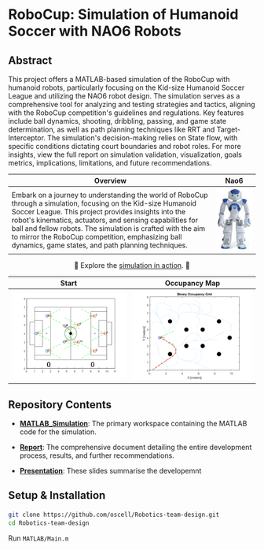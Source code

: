 # RoboCup: Simulation of Humanoid Soccer with NAO6 Robots

## Abstract

This project offers a MATLAB-based simulation of the RoboCup with humanoid robots, particularly focusing on the Kid-size Humanoid Soccer League and utilizing the NAO6 robot design. The simulation serves as a comprehensive tool for analyzing and testing strategies and tactics, aligning with the RoboCup competition's guidelines and regulations. Key features include ball dynamics, shooting, dribbling, passing, and game state determination, as well as path planning techniques like RRT and Target-Interceptor. The simulation's decision-making relies on State flow, with specific conditions dictating court boundaries and robot roles. For more insights, view the full report on simulation validation, visualization, goals metrics, implications, limitations, and future recommendations.

|Overview|Nao6|
|:-:|:-:|
|<div align="left">Embark on a journey to understanding the world of RoboCup through a simulation, focusing on the Kid-size Humanoid Soccer League. This project provides insights into the robot's kinematics, actuators, and sensing capabilities for ball and fellow robots. The simulation is crafted with the aim to mirror the RoboCup competition, emphasizing ball dynamics, game states, and path planning techniques.</div>|![Nao6](assets/Images/Nao6.png)|

<div align="center">

:robot: Explore the [simulation in action](https://www.youtube.com/watch?v=VC431xcKnZw). :robot:

| Start | Occupancy Map |
|:-------------------:|:--------------:|
| <img src="assets\Images\Im.png" width="300">  | <img src="assets/Images/Im2.png" width="300"> |

</div>

## Repository Contents

- **[MATLAB_Simulation](https://github.com/oscell/Robotics-team-design/tree/main/MATLAB)**: The primary workspace containing the MATLAB code for the simulation.

- **[Report](https://github.com/oscell/Robotics-team-design/blob/main/assets/Documents/Robocup_team_Report_TEAM_1.pdf)**: The comprehensive document detailing the entire development process, results, and further recommendations.

- **[Presentation](https://github.com/oscell/Robotics-team-design/blob/main/assets/Documents/Robotics%20team%20presentation.pdf)**: These slides summarise the developemnt 

## Setup & Installation

```bash
git clone https://github.com/oscell/Robotics-team-design.git
cd Robotics-team-design
```

Run `MATLAB/Main.m`

